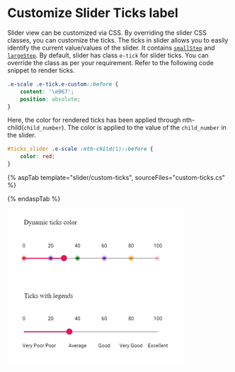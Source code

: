# Customize Slider Ticks label

Slider view can be customized via CSS. By overriding the slider CSS classes, you can customize the ticks. The ticks in slider
allows you to easily identify the current value/values of the slider. It contains
[`smallStep`](https://ej2.syncfusion.com/documentation/slider/api-ticksData.html?lang=typescript#smallstep)
and [`largeStep`](https://ej2.syncfusion.com/documentation/slider/api-ticksData.html?lang=typescript#largestep). By default,
slider has class `e-tick` for slider ticks. You can override the class as per your requirement. Refer to the following code
snippet to render ticks.

```css
.e-scale .e-tick.e-custom::before {
    content: '\e967';
    position: absolute;
}
```

Here, the color for rendered ticks has been applied through nth-child(`child_number`). The color is applied to the value of the `child_number` in the slider.

```css
#ticks_slider .e-scale :nth-child(1)::before {
    color: red;
}
```

{% aspTab template="slider/custom-ticks", sourceFiles="custom-ticks.cs" %}

{% endaspTab %}

![ASP .NET Core - Slider - Ticks Customization](../images/ticks-customization.png)